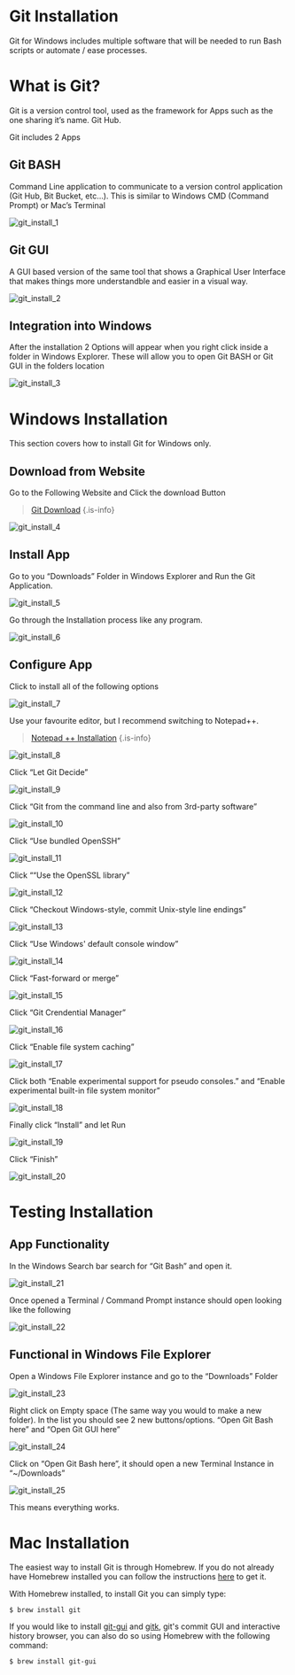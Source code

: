 # Git Installation
Git for Windows includes multiple software that will be needed to run Bash scripts or automate / ease processes.

# What is Git?
Git is a version control tool, used as the framework for Apps such as the one sharing it’s name. Git Hub. 

Git includes 2 Apps

## Git BASH
Command Line application to communicate to a version control application (Git Hub, Bit Bucket, etc…). This is similar to Windows CMD (Command Prompt) or Mac’s Terminal

![git_install_1](https://github.com/MrDNAlex/Old-Nano-Car-Documentation/assets/93613553/ad8e56b2-0390-4cfd-950e-b3577c3ea592)


## Git GUI
A GUI based version of the same tool that shows a Graphical User Interface that makes things more understandble and easier in a visual way.

![git_install_2](https://github.com/MrDNAlex/Old-Nano-Car-Documentation/assets/93613553/b9f10c70-6322-4bc2-9b1d-6de4d3b42b7e)


## Integration into Windows
After the installation 2 Options will appear when you right click inside a folder in Windows Explorer. These will allow you to open Git BASH or Git GUI in the folders location

![git_install_3](https://github.com/MrDNAlex/Old-Nano-Car-Documentation/assets/93613553/3a865cdf-0662-4c43-b026-4a546da3c664)

# Windows Installation

This section covers how to install Git for Windows only. 

## Download from Website
Go to the Following Website and Click the download Button

> [Git Download](https://gitforwindows.org/)
{.is-info}

![git_install_4](https://github.com/MrDNAlex/Old-Nano-Car-Documentation/assets/93613553/3f617550-d291-4ede-ba70-1f8542844f5d)

## Install App
Go to you “Downloads” Folder in Windows Explorer and Run the Git Application.

![git_install_5](https://github.com/MrDNAlex/Old-Nano-Car-Documentation/assets/93613553/ddcead72-cbf7-4f80-a72e-f2039f27b41a)

Go through the Installation process like any program.

![git_install_6](https://github.com/MrDNAlex/Old-Nano-Car-Documentation/assets/93613553/566a55da-1dda-4490-b4fd-cc318384332d)

## Configure App
Click to install all of the following options

![git_install_7](https://github.com/MrDNAlex/Old-Nano-Car-Documentation/assets/93613553/1aa08d72-ef0d-452e-a656-a68394787ea6)

Use your favourite editor, but I recommend switching to Notepad++. 

> [Notepad ++ Installation](/Onboarding/ServersSoftwareApps/NotepadPPInstall)
{.is-info}

![git_install_8](https://github.com/MrDNAlex/Old-Nano-Car-Documentation/assets/93613553/e2fb6911-5160-429a-b1a8-d7ee76ddb510)

Click “Let Git Decide”

![git_install_9](https://github.com/MrDNAlex/Old-Nano-Car-Documentation/assets/93613553/4b2168b2-89ae-45a5-b8a8-fbfc2200ffd7)

Click “Git from the command line and also from 3rd-party software”

![git_install_10](https://github.com/MrDNAlex/Old-Nano-Car-Documentation/assets/93613553/592c6cbd-09b6-4cc2-9b85-069dc3150085)

Click “Use bundled OpenSSH”

![git_install_11](https://github.com/MrDNAlex/Old-Nano-Car-Documentation/assets/93613553/76ad398e-67f6-420b-81bc-3cd0e4d2b312)

Click ““Use the OpenSSL library”

![git_install_12](https://github.com/MrDNAlex/Old-Nano-Car-Documentation/assets/93613553/e17e6bed-efc3-4f1d-bd30-e27e2215534f)

Click “Checkout Windows-style, commit Unix-style line endings”

![git_install_13](https://github.com/MrDNAlex/Old-Nano-Car-Documentation/assets/93613553/3b078b8b-ba55-4cdd-b150-85819bb9c277)

Click “Use Windows' default console window”

![git_install_14](https://github.com/MrDNAlex/Old-Nano-Car-Documentation/assets/93613553/55bf74b1-dc6a-408e-b3bc-06e8d2b4ecda)

Click “Fast-forward or merge”

![git_install_15](https://github.com/MrDNAlex/Old-Nano-Car-Documentation/assets/93613553/66247c6b-706d-48ef-b3e8-93bd0ef11a06)

Click “Git Crendential Manager”

![git_install_16](https://github.com/MrDNAlex/Old-Nano-Car-Documentation/assets/93613553/c55fd358-59b4-430e-8c70-0a9f045ce3fa)

Click “Enable file system caching”

![git_install_17](https://github.com/MrDNAlex/Old-Nano-Car-Documentation/assets/93613553/38dc91f6-1849-4c9e-903f-89443430db25)

Click both “Enable experimental support for pseudo consoles.” and “Enable experimental built-in file system monitor”

![git_install_18](https://github.com/MrDNAlex/Old-Nano-Car-Documentation/assets/93613553/8470d073-1e32-4d5e-aac3-c3d9257d2505)

Finally click “Install” and let Run

![git_install_19](https://github.com/MrDNAlex/Old-Nano-Car-Documentation/assets/93613553/01319bf3-608e-472c-998f-e545d3a736db)

Click “Finish”

![git_install_20](https://github.com/MrDNAlex/Old-Nano-Car-Documentation/assets/93613553/fc770fcb-1da0-4e84-aa7e-40a6fa367651)

# Testing Installation

## App Functionality

In the Windows Search bar search for “Git Bash” and open it.

![git_install_21](https://github.com/MrDNAlex/Old-Nano-Car-Documentation/assets/93613553/89aca172-7330-4cad-8cfc-6b3fba654391)

Once opened a Terminal / Command Prompt instance should open looking like the following

![git_install_22](https://github.com/MrDNAlex/Old-Nano-Car-Documentation/assets/93613553/2eb8d57b-9275-49c0-a390-7a6490d1f709)

## Functional in Windows File Explorer

Open a Windows File Explorer instance and go to the “Downloads” Folder

![git_install_23](https://github.com/MrDNAlex/Old-Nano-Car-Documentation/assets/93613553/2b705b94-4e0c-40bd-a0b9-549e1afff61c)

Right click on Empty space (The same way you would to make a new folder). In the list you should see 2 new buttons/options. “Open Git Bash here” and “Open Git GUI here”

![git_install_24](https://github.com/MrDNAlex/Old-Nano-Car-Documentation/assets/93613553/f8e81fca-ef24-4ee8-8824-e696cb033494)

Click on “Open Git Bash here”, it should open a new Terminal Instance in “~/Downloads”

![git_install_25](https://github.com/MrDNAlex/Old-Nano-Car-Documentation/assets/93613553/33e938b6-66b2-48ef-bb23-f71266c5bf8b)

This means everything works.

# Mac Installation

The easiest way to install Git is through Homebrew. If you do not already have Homebrew installed you can follow the instructions [here](/https://brew.sh/) to get it. 

With Homebrew installed, to install Git you can simply type:

`$ brew install git`

If you would like to install [git-gui](/https://git-scm.com/docs/git-gui/) and [gitk](/https://git-scm.com/docs/gitk/), git's commit GUI and interactive history browser, you can also do so using Homebrew with the following command:

`$ brew install git-gui`
